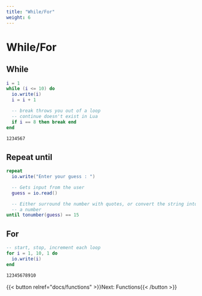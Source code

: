 ```yaml
---
title: "While/For"
weight: 6
---
```


# While/For

## While

```lua
i = 1
while (i <= 10) do
  io.write(i)
  i = i + 1

  -- break throws you out of a loop
  -- continue doesn't exist in Lua
  if i == 8 then break end
end
```

```txt {.output}
1234567
```

## Repeat until

```lua
repeat
  io.write("Enter your guess : ")

  -- Gets input from the user
  guess = io.read()

  -- Either surround the number with quotes, or convert the string into
  -- a number
until tonumber(guess) == 15
```

## For

```lua
-- start, stop, increment each loop
for i = 1, 10, 1 do
  io.write(i)
end
```

```txt {.output}
12345678910
```

{{< button relref="docs/functions"  >}}Next: Functions{{< /button >}}
